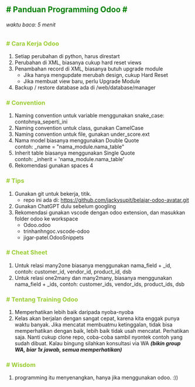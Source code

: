 ## <span style="color:green;"># Panduan Programming Odoo #</span>
###### waktu baca: 5 menit

### <span style="color:yellowgreen;"># Cara Kerja Odoo</span>

1. Setiap perubahan di python, harus direstart
2. Perubahan di XML, biasanya cukup hard reset views
3. Penambahan record di XML, biasanya butuh upgrade module
    - Jika hanya mengupdate merubah design, cukup Hard Reset
    - Jika membuat view baru, perlu Upgrade Module
4. Backup / restore database ada di /web/database/manager

### <span style="color:yellowgreen;"># Convention</span>
1. Naming convention untuk variable menggunakan snake_case: contohnya_seperti_ini
2. Naming convention untuk class, gunakan CamelCase
3. Naming convention untuk file, gunakan under_score.ext
4. Nama model biasanya menggunakan Double Quote <br/>
    contoh: _name = "nama_module.nama_table"
5. Inherit table biasanya menggunakan Single Quote <br/>
    contoh: _inherit = 'nama_module.nama_table'
6. Rekomendasi gunakan spaces 4

### <span style="color:yellowgreen;"># Tips</span>
1. Gunakan git untuk bekerja, titik.
    - repo ini ada di: https://github.com/jackysupit/belajar-odoo-avatar.git
2. Gunakan ChatGPT dulu sebelum googling
3. Rekomendasi gunakan vscode dengan odoo extension, dan masukkan folder odoo ke workspace
    - Odoo.odoo
    - trinhanhngoc.vscode-odoo
    - jigar-patel.OdooSnippets

### <span style="color:yellowgreen;"># Cheat Sheet</span>
1. Untuk relasi many2one biasanya menggunakan nama_field + _id, contoh: customer_id, vendor_id, product_id, dsb
2. Untuk relasi one2many dan many2many, biasanya menggunakan nama_field  + _ids, contoh: customer_ids, vendor_ids, product_ids, dsb


### <span style="color:yellowgreen;"># Tentang Training Odoo</span>
1. Memperhatikan lebih baik daripada nyoba-nyoba
2. Kelas akan berjalan dengan sangat cepat, karena kita enggak punya waktu banyak. Jika mencatat membuatmu ketinggalan, tidak bisa memperhatikan dengan baik, lebih baik tidak usah mencatat. Perhatikan saja. Nanti cukup clone repo, coba-coba sambil nyontek contoh yang sudah dibuat. Kalau bingung silahkan konsultasi via WA ***(bikin group WA, biar 1x jawab, semua memperhatikan)***

### <span style="color:yellowgreen;"># Wisdom</span>
1. programming itu menyenangkan, hanya jika menggunakan odoo. :))
